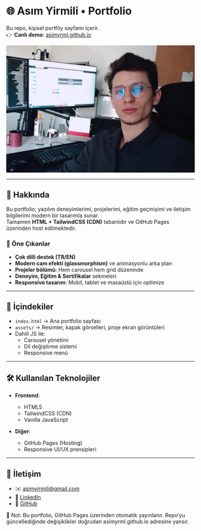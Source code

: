 # 🌐 Asım Yirmili • Portfolio  

Bu repo, kişisel portföy sayfamı içerir.  
👉 **Canlı demo**: [asimyrml.github.io](https://asimyrml.github.io/)  

![Portfolio Preview](assets/cover.jpg)  

---

## 📖 Hakkında  

Bu portfolio; yazılım deneyimlerimi, projelerimi, eğitim geçmişimi ve iletişim bilgilerimi modern bir tasarımla sunar.  
Tamamen **HTML + TailwindCSS (CDN)** tabanlıdır ve GitHub Pages üzerinden host edilmektedir.  

### 🚀 Öne Çıkanlar  
- **Çok dilli destek (TR/EN)**  
- **Modern cam efekti (glassmorphism)** ve animasyonlu arka plan  
- **Projeler bölümü**: Hem carousel hem grid düzeninde  
- **Deneyim, Eğitim & Sertifikalar** sekmeleri  
- **Responsive tasarım**: Mobil, tablet ve masaüstü için optimize  

---

## 📂 İçindekiler  

- `index.html` → Ana portfolio sayfası  
- `assets/` → Resimler, kapak görselleri, proje ekran görüntüleri  
- Dahili JS ile:  
  - Carousel yönetimi  
  - Dil değiştirme sistemi  
  - Responsive menü  

---

## 🛠️ Kullanılan Teknolojiler  

- **Frontend**:  
  - HTML5  
  - TailwindCSS (CDN)  
  - Vanilla JavaScript  

- **Diğer**:  
  - GitHub Pages (Hosting)  
  - Responsive UI/UX prensipleri  

---

## 🔗 İletişim  

- ✉️ [asimyirmili@gmail.com](mailto:asimyirmili@gmail.com)  
- 💼 [LinkedIn](https://linkedin.com/in/asım-yirmili-b63297218)  
- 🐙 [GitHub](https://github.com/asimyrml)  


📌 Not: Bu portfolio, GitHub Pages üzerinden otomatik yayınlanır.
Repo’yu güncellediğinde değişiklikler doğrudan asimyrml.github.io adresine yansır.

